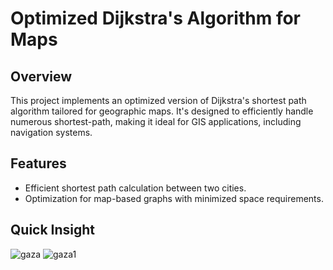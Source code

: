 # Optimized Dijkstra's Algorithm for Maps

## Overview
This project implements an optimized version of Dijkstra's shortest path algorithm tailored for geographic maps. It's designed to efficiently handle numerous shortest-path, making it ideal for GIS applications, including navigation systems.

## Features
- Efficient shortest path calculation between two cities.
- Optimization for map-based graphs with minimized space requirements.

## Quick Insight

![gaza](https://github.com/ZaidZitawi/Dijkstra_Gaza/assets/111902956/8e12e9f5-cd63-4f51-ad56-30dbb736c23b)
![gaza1](https://github.com/ZaidZitawi/Dijkstra_Gaza/assets/111902956/1ee8b005-cf0a-4506-bd3e-3fdb173b460b)
